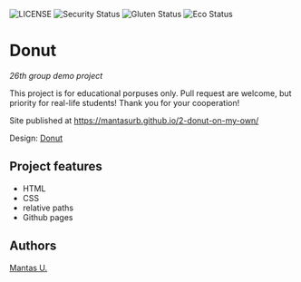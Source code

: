 ![LICENSE](https://img.shields.io/badge/license-MIT-blue.svg?style=flat-square)
![Security Status](https://img.shields.io/security-headers?label=Security&url=https%3A%2F%2Fgithub.com&style=flat-square)
![Gluten Status](https://img.shields.io/badge/Gluten-Free-green.svg)
![Eco Status](https://img.shields.io/badge/ECO-Friendly-green.svg)

# Donut

_26th group demo project_

This project is for educational porpuses only. Pull request are welcome, but priority for real-life students! Thank you for your cooperation!

Site published at https://mantasurb.github.io/2-donut-on-my-own/

Design: [Donut](https://unblast.com/wp-content/uploads/2019/06/404-Error-Page-Donut-Template.jpg)

## Project features

- HTML
- CSS
- relative paths
- Github pages

## Authors

[Mantas U.](https://github.com/MantasUrb)
